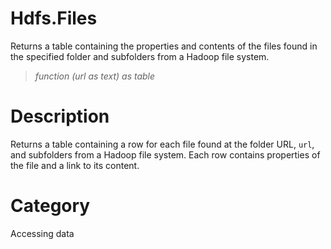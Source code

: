 ﻿# Hdfs.Files
Returns a table containing the properties and contents of the files found in the specified folder and subfolders from a Hadoop file system.
> _function (url as text) as table_
# Description 
Returns a table containing a row for each file found at the folder URL, <code>url</code>, and subfolders from a Hadoop file system. Each row contains properties of the file and a link to its content.
# Category 
Accessing data
